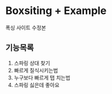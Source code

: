 # Boxsiting + Example

폭싱 사이트 수정본 

## 기능목록

1. 스파링 상대 찾기 
2. 빠르게 질식시키는법
3. 누구보다 빠르게 탭 치는법
4. 스파링 싫은데 좋아요
